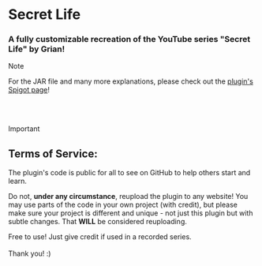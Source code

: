 # Secret Life
### A fully customizable recreation of the YouTube series "Secret Life" by Grian!
> [!NOTE]
> For the JAR file and many more explanations, please check out the [plugin's Spigot page](https://www.spigotmc.org/resources/secret-life.113977)!

<br/><br/>
> [!IMPORTANT]
> ## **Terms of Service:**
> The plugin's code is public for all to see on GitHub to help others start and learn.
>
> Do not, **under any circumstance**, reupload the plugin to any website! You may use parts of the code in your own project (with credit), but please make sure your project is different and unique - not just this plugin but with subtle changes. That **WILL** be considered reuploading.
> 
> Free to use! Just give credit if used in a recorded series.
> <br/><br/>
> Thank you! :)
